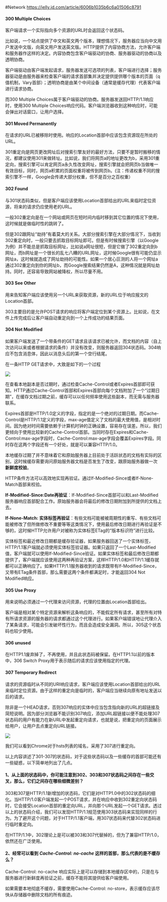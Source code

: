 #Network
https://jelly.jd.com/article/6006b1035b6c6a01506c8791
#### 300 Multiple Choices

客户端请求一个实际指向多个资源的URL时会返回这个状态码。

比如说，一个站点提供了中文和英文两个版本，理想情况下，服务器应当向中文用户发送中文版，向英文用户发送英文版。HTTP提供了内容协商方法，允许客户端和服务器作这样的决定。内容协商包含客户端驱动的协商、服务器驱动的协商以及透明协商。

客户端驱动由客户端发起请求，服务器发送可选项的列表，客户端进行选择；服务器驱动是由服务器来检查客户端的请求首部集并决定提供提供哪个版本的页面（q值机制，Vary首部）；透明协商是由某个中间设备（通常是缓存代理）代表客户端进行请求协商。

而300 Multiple Choices属于客户端驱动的协商。服务器发送回HTTP/1.1响应时，使用300 Multiple Choices响应代码。客户端浏览器收到这种响应时，可能会弹出对话窗口，让用户选择。

#### 301 Moved Permanently

在请求的URL已被移除时使用。响应的Location首部中应该包含资源现在所处的URL。

301重定向是网页更改网址后对搜索引擎友好的最好方法，只要不是暂时搬移的情况，都建议使用301来做转址。比如说，我们将网页a的地址更改为b，采用301重定向，搜索引擎可以肯定网页a永久性改变网址，搜索引擎就会把网页b当做唯一有效目标，同时，网页a积累的页面权重将被传到网页b。(注：传递权重不同的搜索引擎不一样，Google会传递大部分权重，但不是百分之百权重）

#### 302 Found

与301状态码类似，但是客户端应该使用Location首部给出的URL来临时定位资源，将来的请求仍应使用老的URL。

一般302重定向是在一个网站或网页在短时间内临时移到其它位置的情况下使用，这时候就是做临时性的跳转了。

但是302跟网址“劫持”有着莫大的关系。大部分搜索引擎在大部分情况下，当收到302重定向时，一般只要去抓取目标网址即可。但是有时候搜索引擎（以Google为例）并不能总是抓取目标网址，比如说a网址很短，但是它做了302重定向到b网址，而b网址是一个很长的乱七八糟的URL网址，这时候Google很有可能仍显示网址a，这时候就造成了网址劫持的可能性。如果一个居心叵测的人将一个网址a通过302重定向到你的网址b，而Google搜索结果仍然是A，这种情况就是网址劫持。同时，还容易导致网站被降权，所以尽量不用。

#### 303 See Other

用来告知客户端应该使用另一个URL来获取资源，新的URL位于响应报文的Location首部。

303主要目的是允许POST请求的响应将客户端定位到某个资源上。比如说，在文件上传完成后让客户端自动重定向到一个上传成功的结果页面。

#### 304 Not Modified

如果客户端发送了一个带条件的GET请求且该请求已被允许，而文档的内容（自上次访问以来或者根据请求的条件）并没有改变，则服务器返回304状态码。304响应不包含消息体，因此以消息头后的第一个空行结尾。

在一条HTTP GET请求中，大致是如下的一个过程

![](https://img20.360buyimg.com/ling/jfs/t1/59428/40/2154/46331/5d077c6fE766c1e12/21aa5bbc502b6c5c.png)

在查看本地副本是否过期时，通过检查Cache-Control或者Expires首部即可获知。HTTP通过Cache-Control首部和Expires首部向每个文档附加了一个“过期日期”，在缓存文档过期之前，缓存可以以任何频率使用这些副本，而无需与服务器联系。

Expires首部是HTTP/1.0定义的字段，指定的是一个绝对的过期日期。而Cache-Control是HTTP/1.1定义的字段，max-age值定义了文档的最大使用值，是相对时间。因为绝对时间需要依赖于计算机时钟的正确设置，容易存在误差。所以，我们更倾向于使用比较新的Cache-Control首部。当同时存在Expires和Cache-Control:max-age字段时，Cache-Control:max-age字段会覆盖Expires字段。同时存在这两个字段还有一个好处，就是可以兼容HTTP/1.0。

本地缓存过期了并不意味着它和原始服务器上目前处于活跃状态的文档有实际的区别，这时候缓存需要询问原始服务器文档是否发生了改变，跟原始服务器做一次 **新鲜度校验**。

HTTP条件方法可以高效地实现再验证。通过If-Modified-Since或者If-None-Match首部来校验。

**If-Modified-Since:Date再验证**：If-Modified-Since首部可以和Last-Modified服务器响应首部配合工作。原始服务器会将最后的修改日期附加到所提供的文档上去。

**If-None-Match: 实体标签再验证**：有些文档可能被被周期性的重写、有些文档可能被修改了但所做修改不重要等等这类情况下，使用最后修改日期进行再验证是不够的，这时候HTTP允许用户对被称为实体标签ETag的“版本标识符”进行比较。

实体标签和最近修改日期都是缓存验证器，如果服务器回送了一个实体标签，HTTP/1.1客户端就必须使用实体标签验证器。如果只返回了一个Last-Modified值，客户端就可以使用If-Modified-Since验证。如果实体标签和最后修改日期都提供了，客户端就应该使用这两种再验证方案，这样HTTP/1.0和HTTP/1.1缓存就都可以正确响应了。如果HTTP/1.1服务器收到的请求既带有If-Modified-Since，又带有ETag条件首部，那么需要这两个条件都满足时，才能返回304 Not Modified响应。

#### 305 Use Proxy

用来说明必须通过一个代理来访问资源，代理的位置由Location首部给出。

客户端是相对某个特定资源来解析这条响应的，不能假定所有请求，甚至所有对特有所请求资源的服务器的请求都通过这个代理进行。如果客户端错误地让代理介入了某条请求，可能会引发破坏性行为，而且会造成安全漏洞。所以，305这个状态码也较少使用。

#### 306 unused

在HTTP1.1废弃掉了，不再使用，并且此状态码被保留。在HTTP1.1以前的版本中，306 Switch Proxy用于表示随后的请求应该使用指定的代理。

#### 307 Temporary Redirect

请求的资源临时从不同的URI响应请求，客户端应该使用Location首部给出的URL来临时定位资源。由于这样的重定向是临时的，客户端应当继续向原有地址发送以后的请求。

除非是一个HEAD请求，否则307响应的实体中应当包含指向新的URL的超链接及简短说明。因为部分浏览器不能识别307响应，添加URL超链接以便不能处理307状态码的用户有能力在新URL中发起重定向请求，也就是说，把重定向的页面展示给用户，让用户去点重定向URL链接。

![](https://img13.360buyimg.com/ling/jfs/t1/55143/14/2670/12895/5d077cb8Eb2e271e0/c241b325dd0cfadb.png)

我们可以看到Chrome对于hsts列表的域名，采用了307进行重定向。

以上内容讲述了301-307的状态码，对于这些状态码以及一些缓存的首部可能还有一些疑惑，以下简单地列出了几点。

#### 1、从上面的状态码中，你可能注意到302、303和307状态码之间存在一些交叉，那么，它们之间存在哪些细微差别？

303和307是HTTP/1.1新增加的状态码，它们是对HTTP1.0中的302状态码的细化。当HTTP/1.0客户端发起一个POST请求，并在响应中收到302重定向状态码时，它会接受Location首部的重定向URL，并向那个URL发起一个GET请求。透过以上的状态码介绍，我们可以发现HTTP/1.1规范使用303状态码来实现同样的行为。为了避开这个问题，对于HTTP/1.1客户端，用307状态码来代替302状态码进行临时重定向。

在HTTP/1.1中，302理论上是可以被303和307代替掉的，但为了兼容HTTP/1.0，依然还在广泛使用。

#### 2、经常可以看到 **_Cache-Control: no-cache_** 这样的首部，那么代表的是不缓存么？

Cache-Control: no-cache 响应实际上是可以存储到本地缓存区中的，只是在与服务器进行新鲜度再验证之前，缓存不能将其提供给客户端使用。

如果需要本地彻底不缓存，需要使用Cache-Control: no-store，表示缓存应该尽快从存储器中删除文档的所有痕迹。